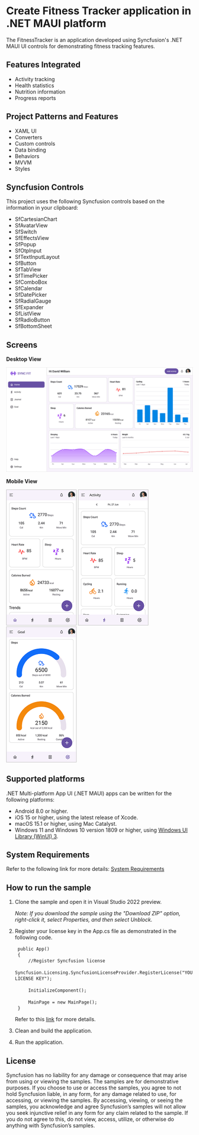 # Create Fitness Tracker application in .NET MAUI platform 

The FitnessTracker is an application developed using Syncfusion's .NET MAUI UI controls for demonstrating fitness tracking features.

## Features Integrated

- Activity tracking
- Health statistics
- Nutrition information
- Progress reports

## Project Patterns and Features

- XAML UI
- Converters
- Custom controls
- Data binding
- Behaviors
- MVVM
- Styles

## Syncfusion Controls

This project uses the following Syncfusion controls based on the information in your clipboard:

- SfCartesianChart
- SfAvatarView
- SfSwitch
- SfEffectsView
- SfPopup
- SfOtpInput
- SfTextInputLayout
- SfButton
- SfTabView
- SfTimePicker
- SfComboBox
- SfCalendar
- SfDatePicker
- SfRadialGauge
- SfExpander
- SfListView
- SfRadioButton
- SfBottomSheet

## Screens

**Desktop View** 

<img src="Images\home_pagedesktop.png" Width="600" />

**Mobile View** 

<img src="Images\home_pagemobile.png" Width="190" />  <img src="Images\activity_pagemobile.png" Width="190" />  <img src="Images\goal_pagemobile.png" Width="190" />

## Supported platforms

.NET Multi-platform App UI (.NET MAUI) apps can be written for the following platforms:

* Android 8.0 or higher.
* iOS 15 or higher, using the latest release of Xcode.
* macOS 15.1 or higher, using Mac Catalyst.
* Windows 11 and Windows 10 version 1809 or higher, using [Windows UI Library (WinUI) 3](https://learn.microsoft.com/en-us/windows/apps/winui/winui3/).

## System Requirements

Refer to the following link for more details: [System Requirements](https://help.syncfusion.com/maui/system-requirements)

## How to run the sample

1. Clone the sample and open it in Visual Studio 2022 preview.

   *Note: If you download the sample using the "Download ZIP" option, right-click it, select Properties, and then select Unblock.*

2. Register your license key in the App.cs file as demonstrated in the following code.

		public App()
		{
			//Register Syncfusion license
			Syncfusion.Licensing.SyncfusionLicenseProvider.RegisterLicense("YOUR LICENSE KEY");
		
			InitializeComponent();
		
			MainPage = new MainPage();
		}
		
	Refer to this [link](https://help.syncfusion.com/maui/licensing/overview) for more details.

3. Clean and build the application.

4. Run the application.

## License

Syncfusion has no liability for any damage or consequence that may arise from using or viewing the samples. The samples are for demonstrative purposes. If you choose to use or access the samples, you agree to not hold Syncfusion liable, in any form, for any damage related to use, for accessing, or viewing the samples. By accessing, viewing, or seeing the samples, you acknowledge and agree Syncfusion’s samples will not allow you seek injunctive relief in any form for any claim related to the sample. If you do not agree to this, do not view, access, utilize, or otherwise do anything with Syncfusion’s samples.